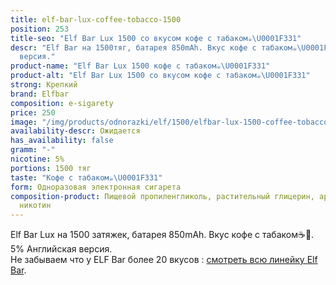 ```yaml
---
title: elf-bar-lux-coffee-tobacco-1500
position: 253
title-seo: "Elf Bar Lux 1500 со вкусом кофе с табаком☕️\U0001F331"
descr: "Elf Bar на 1500тяг, батарея 850mAh. Вкус кофе с табаком☕️\U0001F331. 5% Английская
  версия."
product-name: "Elf Bar Lux 1500 кофе с табаком☕️\U0001F331"
product-alt: "Elf Bar Lux 1500 со вкусом кофе с табаком☕️\U0001F331"
strong: Крепкий
brand: Elfbar
composition: e-sigarety
price: 250
image: "/img/products/odnorazki/elf/1500/elfbar-lux-1500-coffee-tobacco.jpg"
availability-descr: Ожидается
has_availability: false
gramm: "-"
nicotine: 5%
portions: 1500 тяг
taste: "Кофе с табаком☕️\U0001F331"
form: Одноразовая электронная сигарета
composition-product: Пищевой пропиленгликоль, растительный глицерин, ароматизатор,
  никотин
---
```


Elf Bar Lux на 1500 затяжек, батарея 850mAh. Вкус кофе с табаком☕️🌱. 5% Английская версия.<br>
Не забываем что у ELF Bar более 20 вкусов : [смотреть всю линейку Elf Bar](/elfbar).